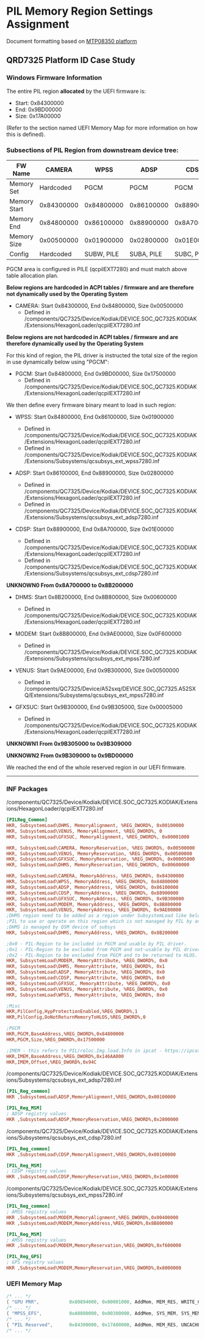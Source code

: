 # PIL Memory Region Settings Assignment

Document formatting based on [MTP08350 platform](https://github.com/WOA-Project/windows_silicon_qcom_lahaina/blob/26fe3908e8a651de0498eed797518ca93b2c1420/docs/PIL.md)

## QRD7325 Platform ID Case Study

### Windows Firmware Information

The entire PIL region **allocated** by the UEFI firmware is:

- Start: 0x84300000
- End: 0x9BD00000
- Size: 0x17A00000

(Refer to the section named UEFI Memory Map for more information on how this is defined).

### Subsections of PIL Region from downstream device tree:

| FW Name      | CAMERA     | WPSS       | ADSP       | CDSP       | UNKNOWN0   | DHMS       | MODEM      | VENUS      | GFXUC      | UNKNOWN1   | UNKNOWN2   |
|--------------|------------|------------|------------|------------|------------|------------|------------|------------|------------|------------|------------|
| Memory Set   | Hardcoded  | PGCM       | PGCM       | PGCM       | PGCM       | PGCM       | PGCM       | PGCM       | PGCM       | PGCM       | PGCM       |
| Memory Start | 0x84300000 | 0x84800000 | 0x86100000 | 0x88900000 | 0x8A700000 | 0x8B200000 | 0x8B800000 | 0x9AE00000 | 0x9B300000 | 0x9B305000 | 0x9B309000 |
| Memory End   | 0x84800000 | 0x86100000 | 0x88900000 | 0x8A700000 | 0x8B200000 | 0x8B800000 | 0x9AE00000 | 0x9B300000 | 0x9B305000 | 0x9B309000 | 0x9BD00000 |
| Memory Size  | 0x00500000 | 0x01900000 | 0x02800000 | 0x01E00000 | 0x00B00000 | 0x00600000 | 0x0F600000 | 0x00500000 | 0x00005000 | 0x00004000 | 0x009F7000 |
| Config       | Hardcoded  | SUBW, PILE | SUBA, PILE | SUBC, PILE |            | PILE       | SUBM       | PILE       | PILE       |    	 |            |

PGCM area is configured in PILE (qcpilEXT7280) and must match above table allocation plan.

**Below regions are hardcoded in ACPI tables / firmware and are therefore not dynamically used by the Operating System**

- CAMERA: Start 0x84300000, End 0x84800000, Size 0x00500000
	- Defined in /components/QC7325/Device/Kodiak/DEVICE.SOC_QC7325.KODIAK/Extensions/HexagonLoader/qcpilEXT7280.inf

**Below regions are not hardcoded in ACPI tables / firmware and are therefore dynamically used by the Operating System**

For this kind of region, the PIL driver is instructed the total size of the region in use dynamically below using "PGCM":

- PGCM:	  Start 0x84800000, End 0x9BD00000, Size 0x17500000
  - Defined in /components/QC7325/Device/Kodiak/DEVICE.SOC_QC7325.KODIAK/Extensions/HexagonLoader/qcpilEXT7280.inf

We then define every firmware binary meant to load in such region:

- WPSS:   Start 0x84800000, End 0x86100000, Size 0x01900000
  - Defined in /components/QC7325/Device/Kodiak/DEVICE.SOC_QC7325.KODIAK/Extensions/HexagonLoader/qcpilEXT7280.inf
  - Defined in /components/QC7325/Device/Kodiak/DEVICE.SOC_QC7325.KODIAK/Extensions/Subsystems/qcsubsys_ext_wpss7280.inf

- ADSP:   Start 0x86100000, End 0x88900000, Size 0x02800000
  - Defined in /components/QC7325/Device/Kodiak/DEVICE.SOC_QC7325.KODIAK/Extensions/HexagonLoader/qcpilEXT7280.inf
  - Defined in /components/QC7325/Device/Kodiak/DEVICE.SOC_QC7325.KODIAK/Extensions/Subsystems/qcsubsys_ext_adsp7280.inf

- CDSP:   Start 0x88900000, End 0x8A700000, Size 0x01E00000
	- Defined in /components/QC7325/Device/Kodiak/DEVICE.SOC_QC7325.KODIAK/Extensions/HexagonLoader/qcpilEXT7280.inf
	- Defined in /components/QC7325/Device/Kodiak/DEVICE.SOC_QC7325.KODIAK/Extensions/Subsystems/qcsubsys_ext_cdsp7280.inf

**UNKNOWN0 From 0x8A700000 to 0x8B200000**

- DHMS:   Start 0x8B200000, End 0x8B800000, Size 0x00600000
	- Defined in /components/QC7325/Device/Kodiak/DEVICE.SOC_QC7325.KODIAK/Extensions/HexagonLoader/qcpilEXT7280.inf

- MODEM:  Start 0x8B800000, End 0x9AE00000, Size 0x0F600000
	- Defined in /components/QC7325/Device/Kodiak/DEVICE.SOC_QC7325.KODIAK/Extensions/Subsystems/qcsubsys_ext_mpss7280.inf

- VENUS:  Start 0x9AE00000, End 0x9B300000, Size 0x00500000
  - Defined in /components/QC7325/Device/A52sxq/DEVICE.SOC_QC7325.A52SXQ/Extensions/Subsystems/qcsubsys_ext_mpss7280.inf

- GFXSUC: Start 0x9B300000, End 0x9B305000, Size 0x00005000
   - Defined in /components/QC7325/Device/Kodiak/DEVICE.SOC_QC7325.KODIAK/Extensions/HexagonLoader/qcpilEXT7280.inf

**UNKNOWN1 From 0x9B305000 to 0x9B309000**

**UNKNOWN2 From 0x9B309000 to 0x9BD00000**

We reached the end of the whole reserved region in our UEFI firmware.

---

### INF Packages

/components/QC7325/Device/Kodiak/DEVICE.SOC_QC7325.KODIAK/Extensions/HexagonLoader/qcpilEXT7280.inf

```ini
[PILReg_Common]
HKR, SubsystemLoad\DHMS, MemoryAlignment, %REG_DWORD%, 0x00100000
HKR, SubsystemLoad\VENUS, MemoryAlignment, %REG_DWORD%, 0
HKR, SubsystemLoad\GFXSUC, MemoryAlignment, %REG_DWORD%, 0x00001000

HKR, SubsystemLoad\CAMERA, MemoryReservation, %REG_DWORD%, 0x00500000
HKR, SubsystemLoad\VENUS, MemoryReservation, %REG_DWORD%, 0x00500000
HKR, SubsystemLoad\GFXSUC, MemoryReservation, %REG_DWORD%, 0x00005000
HKR, SubsystemLoad\DHMS, MemoryReservation, %REG_DWORD%, 0x00600000

HKR, SubsystemLoad\CAMERA, MemoryAddress, %REG_DWORD%, 0x84300000
HKR, SubsystemLoad\WPSS, MemoryAddress, %REG_DWORD%, 0x84800000
HKR, SubsystemLoad\ADSP, MemoryAddress, %REG_DWORD%, 0x86100000
HKR, SubsystemLoad\CDSP, MemoryAddress, %REG_DWORD%, 0x88900000
HKR, SubsystemLoad\GFXSUC, MemoryAddress, %REG_DWORD%, 0x9B300000
HKR, SubsystemLoad\MODEM, MemoryAddress, %REG_DWORD%, 0x8B800000
HKR, SubsystemLoad\VENUS, MemoryAddress, %REG_DWORD%, 0x9AE00000
;DHMS region need to be added as a region under SubsystemLoad like below as we do not want 
;PIL to use or operate on this region which is not managed by PIL by any means.
;DHMS is managed by QSM device of subsys
HKR, SubsystemLoad\DHMS, MemoryAddress, %REG_DWORD%, 0x8B200000

;0x0 - PIL-Region to be included in PGCM and usable by PIL driver.
;0x1 - PIL-Region to be excluded from PGCM and not-usable by PIL driver.
;0x2 - PIL-Region to be excluded from PGCM and to be returned to HLOS.
HKR, SubsystemLoad\MODEM, MemoryAttribute, %REG_DWORD%, 0x0
HKR, SubsystemLoad\DHMS, MemoryAttribute, %REG_DWORD%, 0x1
HKR, SubsystemLoad\ADSP, MemoryAttribute, %REG_DWORD%, 0x0
HKR, SubsystemLoad\CDSP, MemoryAttribute, %REG_DWORD%, 0x0
HKR, SubsystemLoad\GFXSUC, MemoryAttribute, %REG_DWORD%, 0x0
HKR, SubsystemLoad\VENUS, MemoryAttribute, %REG_DWORD%, 0x0
HKR, SubsystemLoad\WPSS, MemoryAttribute, %REG_DWORD%, 0x0

;Misc
HKR,PilConfig,HypProtectionEnabled,%REG_DWORD%,1
HKR,PilConfig,DoNotReturnMemoryToHLOS,%REG_DWORD%,0

;PGCM
HKR,PGCM,BaseAddress,%REG_DWORD%,0x84800000
HKR,PGCM,Size,%REG_DWORD%,0x17500000

;IMEM - this refers to PIL/reloc.Img.load.Info in ipcat - https://ipcatalog.qualcomm.com/memmap/chip/379/map/1217/version/7307/block/7971925
HKR,IMEM,BaseAddress,%REG_DWORD%,0x146AA000
HKR,IMEM,Offset,%REG_DWORD%,0x94C
```


/components/QC7325/Device/Kodiak/DEVICE.SOC_QC7325.KODIAK/Extensions/Subsystems/qcsubsys_ext_adsp7280.inf

```ini
[PIL_Reg_common]
HKR ,SubsystemLoad\ADSP,MemoryAlignment,%REG_DWORD%,0x00100000

[PIL_Reg_MSM]
; ADSP registry values
HKR ,SubsystemLoad\ADSP,MemoryReservation,%REG_DWORD%,0x2800000
```

/components/QC7325/Device/Kodiak/DEVICE.SOC_QC7325.KODIAK/Extensions/Subsystems/qcsubsys_ext_cdsp7280.inf

```ini
[PIL_Reg_common]
HKR ,SubsystemLoad\CDSP,MemoryAlignment,%REG_DWORD%,0x00100000

[PIL_Reg_MSM]
; CDSP registry values
HKR ,SubsystemLoad\CDSP,MemoryReservation,%REG_DWORD%,0x1e00000
```

/components/QC7325/Device/Kodiak/DEVICE.SOC_QC7325.KODIAK/Extensions/Subsystems/qcsubsys_ext_mpss7280.inf

```ini
[PIL_Reg_common]
; AMSS registry values
HKR ,SubsystemLoad\MODEM,MemoryAlignment,%REG_DWORD%,0x00400000
HKR ,SubsystemLoad\MODEM,MemoryAddress,%REG_DWORD%,0x8B800000

[PIL_Reg_MSM]
; AMSS registry values
HKR ,SubsystemLoad\MODEM,MemoryReservation,%REG_DWORD%,0xf600000

[PIL_Reg_GPS]
; GPS registry values
HKR ,SubsystemLoad\MODEM,MemoryReservation,%REG_DWORD%,0x8000000
```


### UEFI Memory Map

```c
/* ... */
{ "GPU PRR",           0x80894000, 0x00001000, AddMem, MEM_RES, WRITE_COMBINEABLE, Reserv, UNCACHED_UNBUFFERED_XN },
/* ... */
{ "MPSS_EFS",          0xA0800000, 0x00300000, AddMem, SYS_MEM, SYS_MEM_CAP, Reserv, UNCACHED_UNBUFFERED_XN },
/* ... */
{ "PIL Reserved",      0x84300000, 0x17A00000, AddMem, MEM_RES, UNCACHEABLE, Reserv, UNCACHED_UNBUFFERED_XN },
/* ... */
```
